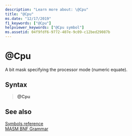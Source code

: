 ```yaml
---
description: "Learn more about: \@Cpu"
title: "@Cpu"
ms.date: "12/17/2019"
f1_keywords: ["@Cpu"]
helpviewer_keywords: ["@Cpu symbol"]
ms.assetid: 04f9fdf6-9772-407e-9c09-c12bed29087b
---
```

# \@Cpu

A bit mask specifying the processor mode (numeric equate).

## Syntax

> **\@Cpu**

## See also

[Symbols reference](symbols-reference.md)\
[MASM BNF Grammar](masm-bnf-grammar.md)
